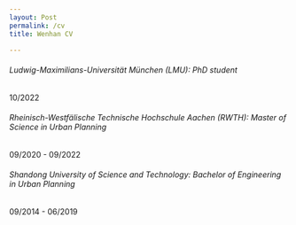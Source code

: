 ```yaml
---
layout: Post
permalink: /cv
title: Wenhan CV

---
```


###### Ludwig-Maximilians-Universität München (LMU): PhD student
10/2022

###### Rheinisch-Westfälische Technische Hochschule Aachen (RWTH): Master of Science in Urban Planning
09/2020 - 09/2022

###### Shandong University of Science and Technology: Bachelor of Engineering in Urban Planning
09/2014 - 06/2019
